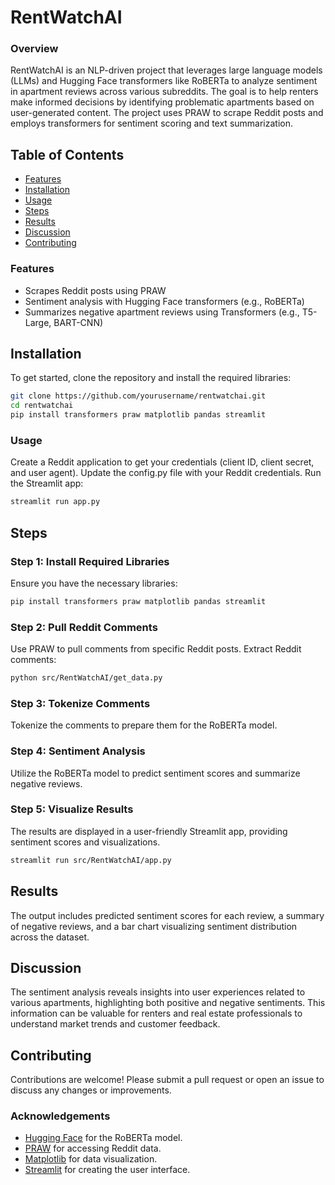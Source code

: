 # RentWatchAI

### Overview
RentWatchAI is an NLP-driven project that leverages large language models (LLMs) and Hugging Face transformers like RoBERTa to analyze sentiment in apartment reviews across various subreddits. The goal is to help renters make informed decisions by identifying problematic apartments based on user-generated content. The project uses PRAW to scrape Reddit posts and employs transformers for sentiment scoring and text summarization.

## Table of Contents
- [Features](#features)
- [Installation](#installation)
- [Usage](#usage)
- [Steps](#steps)
- [Results](#results)
- [Discussion](#discussion)
- [Contributing](#contributing)


### Features
- Scrapes Reddit posts using PRAW
- Sentiment analysis with Hugging Face transformers (e.g., RoBERTa)
- Summarizes negative apartment reviews using Transformers (e.g., T5-Large, BART-CNN)


## Installation
To get started, clone the repository and install the required libraries:

```bash
git clone https://github.com/yourusername/rentwatchai.git
cd rentwatchai
pip install transformers praw matplotlib pandas streamlit
```

### Usage
Create a Reddit application to get your credentials (client ID, client secret, and user agent).
Update the config.py file with your Reddit credentials.
Run the Streamlit app:
```bash
streamlit run app.py
```

## Steps
### Step 1: Install Required Libraries
Ensure you have the necessary libraries:
```bash
pip install transformers praw matplotlib pandas streamlit
```

### Step 2: Pull Reddit Comments
Use PRAW to pull comments from specific Reddit posts.
Extract Reddit comments:
```bash
python src/RentWatchAI/get_data.py
```

### Step 3: Tokenize Comments
Tokenize the comments to prepare them for the RoBERTa model.

### Step 4: Sentiment Analysis
Utilize the RoBERTa model to predict sentiment scores and summarize negative reviews.

### Step 5: Visualize Results
The results are displayed in a user-friendly Streamlit app, providing sentiment scores and visualizations.
```bash
streamlit run src/RentWatchAI/app.py
```


## Results
The output includes predicted sentiment scores for each review, a summary of negative reviews, and a bar chart visualizing sentiment distribution across the dataset.

## Discussion
The sentiment analysis reveals insights into user experiences related to various apartments, highlighting both positive and negative sentiments. This information can be valuable for renters and real estate professionals to understand market trends and customer feedback.

## Contributing
Contributions are welcome! Please submit a pull request or open an issue to discuss any changes or improvements.


### Acknowledgements
* [Hugging Face](https://huggingface.co/) for the RoBERTa model.
* [PRAW](https://praw.readthedocs.io/en/latest/) for accessing Reddit data.
* [Matplotlib](https://matplotlib.org/) for data visualization.
* [Streamlit](https://streamlit.io/) for creating the user interface.